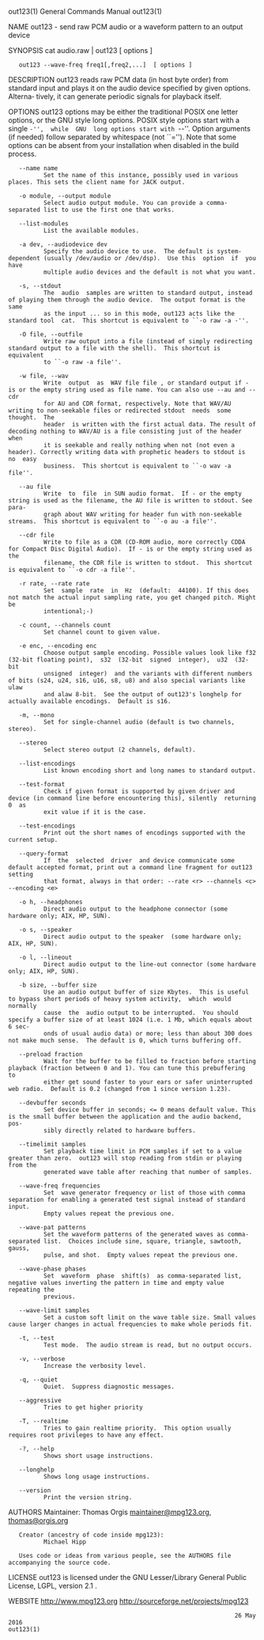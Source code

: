 out123(1)                                                     General Commands Manual                                                    out123(1)

NAME
       out123 - send raw PCM audio or a waveform pattern to an output device

SYNOPSIS
       cat audio.raw | out123 [ options ]

       out123 --wave-freq freq1[,freq2,...]  [ options ]

DESCRIPTION
       out123  reads  raw PCM data (in host byte order) from standard input and plays it on the audio device specified by given options.  Alterna‐
       tively, it can generate periodic signals for playback itself.

OPTIONS
       out123 options may be either the traditional POSIX one letter options, or the GNU style long options.  POSIX style  options  start  with  a
       single  ``-'',  while  GNU  long options start with ``--''.  Option arguments (if needed) follow separated by whitespace (not ``='').  Note
       that some options can be absent from your installation when disabled in the build process.

       --name name
              Set the name of this instance, possibly used in various places. This sets the client name for JACK output.

       -o module, --output module
              Select audio output module. You can provide a comma-separated list to use the first one that works.

       --list-modules
              List the available modules.

       -a dev, --audiodevice dev
              Specify the audio device to use.  The default is system-dependent (usually /dev/audio or /dev/dsp).  Use this  option  if  you  have
              multiple audio devices and the default is not what you want.

       -s, --stdout
              The  audio  samples are written to standard output, instead of playing them through the audio device.  The output format is the same
              as the input ... so in this mode, out123 acts like the standard tool  cat.  This shortcut is equivalent to ``-o raw -a -''.

       -O file, --outfile
              Write raw output into a file (instead of simply redirecting standard output to a file with the shell).  This shortcut is  equivalent
              to ``-o raw -a file''.

       -w file, --wav
              Write  output  as  WAV file file , or standard output if - is or the empty string used as file name. You can also use --au and --cdr
              for AU and CDR format, respectively. Note that WAV/AU writing to non-seekable files or redirected stdout  needs  some  thought.  The
              header  is written with the first actual data. The result of decoding nothing to WAV/AU is a file consisting just of the header when
              it is seekable and really nothing when not (not even a header). Correctly writing data with prophetic headers to stdout is  no  easy
              business.  This shortcut is equivalent to ``-o wav -a file''.

       --au file
              Write  to  file  in SUN audio format.  If - or the empty string is used as the filename, the AU file is written to stdout. See para‐
              graph about WAV writing for header fun with non-seekable streams.  This shortcut is equivalent to ``-o au -a file''.

       --cdr file
              Write to file as a CDR (CD-ROM audio, more correctly CDDA for Compact Disc Digital Audio).  If - is or the empty string used as  the
              filename, the CDR file is written to stdout.  This shortcut is equivalent to ``-o cdr -a file''.

       -r rate, --rate rate
              Set  sample  rate  in  Hz  (default:  44100). If this does not match the actual input sampling rate, you get changed pitch. Might be
              intentional;-)

       -c count, --channels count
              Set channel count to given value.

       -e enc, --encoding enc
              Choose output sample encoding. Possible values look like f32 (32-bit floating point),  s32  (32-bit  signed  integer),  u32  (32-bit
              unsigned  integer)  and the variants with different numbers of bits (s24, u24, s16, u16, s8, u8) and also special variants like ulaw
              and alaw 8-bit.  See the output of out123's longhelp for actually available encodings.  Default is s16.

       -m, --mono
              Set for single-channel audio (default is two channels, stereo).

       --stereo
              Select stereo output (2 channels, default).

       --list-encodings
              List known encoding short and long names to standard output.

       --test-format
              Check if given format is supported by given driver and device (in command line before encountering this), silently  returning  0  as
              exit value if it is the case.

       --test-encodings
              Print out the short names of encodings supported with the current setup.

       --query-format
              If  the  selected  driver  and device communicate some default accepted format, print out a command line fragment for out123 setting
              that format, always in that order: --rate <r> --channels <c> --encoding <e>

       -o h, --headphones
              Direct audio output to the headphone connector (some hardware only; AIX, HP, SUN).

       -o s, --speaker
              Direct audio output to the speaker  (some hardware only; AIX, HP, SUN).

       -o l, --lineout
              Direct audio output to the line-out connector (some hardware only; AIX, HP, SUN).

       -b size, --buffer size
              Use an audio output buffer of size Kbytes.  This is useful to bypass short periods of heavy system activity,  which  would  normally
              cause  the  audio output to be interrupted.  You should specify a buffer size of at least 1024 (i.e. 1 Mb, which equals about 6 sec‐
              onds of usual audio data) or more; less than about 300 does not make much sense.  The default is 0, which turns buffering off.

       --preload fraction
              Wait for the buffer to be filled to fraction before starting playback (fraction between 0 and 1). You can tune this prebuffering  to
              either get sound faster to your ears or safer uninterrupted web radio.  Default is 0.2 (changed from 1 since version 1.23).

       --devbuffer seconds
              Set device buffer in seconds; <= 0 means default value. This is the small buffer between the application and the audio backend, pos‐
              sibly directly related to hardware buffers.

       --timelimit samples
              Set playback time limit in PCM samples if set to a value greater than zero.  out123 will stop reading from stdin or playing from the
              generated wave table after reaching that number of samples.

       --wave-freq frequencies
              Set  wave generator frequency or list of those with comma separation for enabling a generated test signal instead of standard input.
              Empty values repeat the previous one.

       --wave-pat patterns
              Set the waveform patterns of the generated waves as comma-separated list.  Choices include sine, square, triangle, sawtooth,  gauss,
              pulse, and shot.  Empty values repeat the previous one.

       --wave-phase phases
              Set  waveform  phase  shift(s)  as comma-separated list, negative values inverting the pattern in time and empty value repeating the
              previous.

       --wave-limit samples
              Set a custom soft limit on the wave table size. Small values cause larger changes in actual frequencies to make whole periods fit.

       -t, --test
              Test mode.  The audio stream is read, but no output occurs.

       -v, --verbose
              Increase the verbosity level.

       -q, --quiet
              Quiet.  Suppress diagnostic messages.

       --aggressive
              Tries to get higher priority

       -T, --realtime
              Tries to gain realtime priority.  This option usually requires root privileges to have any effect.

       -?, --help
              Shows short usage instructions.

       --longhelp
              Shows long usage instructions.

       --version
              Print the version string.

AUTHORS
       Maintainer:
              Thomas Orgis <maintainer@mpg123.org>, <thomas@orgis.org>

       Creator (ancestry of code inside mpg123):
              Michael Hipp

       Uses code or ideas from various people, see the AUTHORS file accompanying the source code.

LICENSE
       out123 is licensed under the GNU Lesser/Library General Public License, LGPL, version 2.1 .

WEBSITE
       http://www.mpg123.org
       http://sourceforge.net/projects/mpg123

                                                                    26 May 2016                                                          out123(1)
